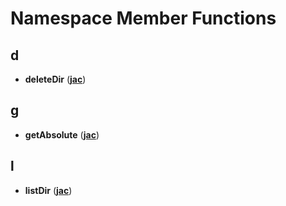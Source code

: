 
# Namespace Member Functions



## d

* **deleteDir** ([**jac**](namespacejac.md))


## g

* **getAbsolute** ([**jac**](namespacejac.md))


## l

* **listDir** ([**jac**](namespacejac.md))




